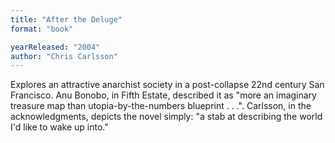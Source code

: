 ```yaml
---
title: "After the Deluge"
format: "book"

yearReleased: "2004"
author: "Chris Carlsson"
---
```

Explores an attractive anarchist society in a post-collapse 22nd  century San Francisco. Anu Bonobo, in  Fifth Estate,  described it as "more an imaginary treasure map than  utopia-by-the-numbers blueprint . . .". Carlsson, in the acknowledgments,  depicts the novel simply: "a stab at describing the world I'd like to wake up  into."
 